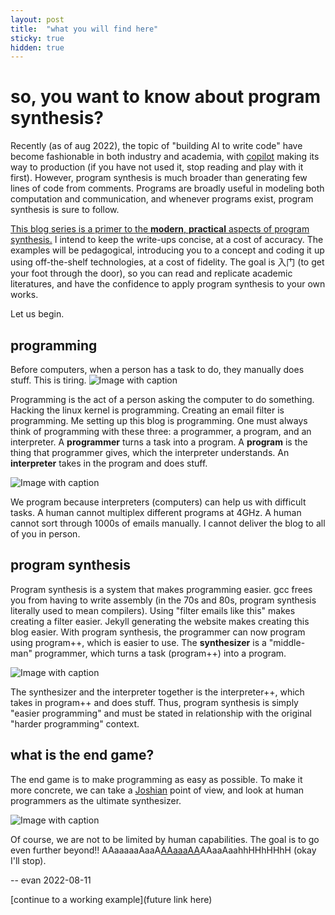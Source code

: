 ```yaml
---
layout: post
title:  "what you will find here"
sticky: true
hidden: true
---
```


# so, you want to know about program synthesis?

Recently (as of aug 2022), the topic of "building AI to write code" have become fashionable in both industry and academia, with [copilot](https://github.com/features/copilot) making its way to production (if you have not used it, stop reading and play with it first). However, program synthesis is much broader than generating few lines of code from comments. Programs are broadly useful in modeling both computation and communication, and whenever programs exist, program synthesis is sure to follow. 

<ins>This blog series is a primer to the **modern**, **practical** aspects of program synthesis.</ins> I intend to keep the write-ups concise, at a cost of accuracy. The examples will be pedagogical, introducing you to a concept and coding it up using off-the-shelf technologies, at a cost of fidelity. The goal is 入门 (to get your foot through the door), so you can read and replicate academic literatures, and have the confidence to apply program synthesis to your own works. 

Let us begin.

## programming
Before computers, when a person has a task to do, they manually does stuff. This is tiring.
![Image with caption](/program-synthesis-primer/assets/what-is-this/doing.png "doing")

Programming is the act of a person asking the computer to do something. Hacking the linux kernel is programming. Creating an email filter is programming. Me setting up this blog is programming. One must always think of programming with these three: a programmer, a program, and an interpreter. A **programmer** turns a task into a program. A **program** is the thing that programmer gives, which the interpreter understands. An **interpreter** takes in the program and does stuff.

<!-- 
Programming consists of a **programmer**, who writes a **program**, which is executed on an **interpreter**. One must think about programming with all three in mind! -->
![Image with caption](/program-synthesis-primer/assets/what-is-this/programming1.png "programming")

We program because interpreters (computers) can help us with difficult tasks. A human cannot multiplex different programs at 4GHz. A human cannot sort through 1000s of emails manually. I cannot deliver the blog to all of you in person.

<!-- ![Image with caption](/assets/what-is-this/programming.png "programming") -->

## program synthesis
Program synthesis is a system that makes programming easier. gcc frees you from having to write assembly (in the 70s and 80s, program synthesis literally used to mean compilers). Using "filter emails like this" makes creating a filter easier. Jekyll generating the website makes creating this blog easier. With program synthesis, the programmer can now program using program++, which is easier to use. The **synthesizer** is a "middle-man" programmer, which turns a task (program++) into a program.

![Image with caption](/program-synthesis-primer/assets/what-is-this/prog_plus.png "synthesis")

 The synthesizer and the interpreter together is the interpreter++, which takes in program++ and does stuff. Thus, program synthesis is simply "easier programming" and must be stated in relationship with the original "harder programming" context.

## what is the end game?
The end game is to make programming as easy as possible. To make it more concrete, we can take a [Joshian](https://youtu.be/RB78vRUO6X8) point of view, and look at human programmers as the ultimate synthesizer.

![Image with caption](/program-synthesis-primer/assets/what-is-this/synthesis-ultimate.png "human-program")

Of course, we are not to be limited by human capabilities. The goal is to go even further beyond!! AAaaaaaAaaA[AAaaaAA](https://youtu.be/3FM2kbvYljw?t=18)AAaaAaahhHHhHHhH (okay I'll stop).

-- evan  2022-08-11

[continue to a working example](future link here)

